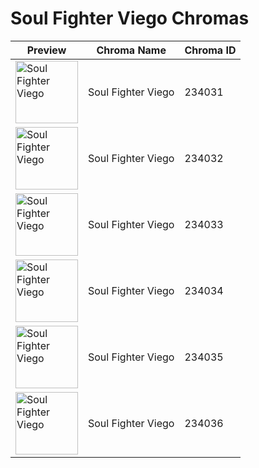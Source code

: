 # Soul Fighter Viego Chromas

| Preview | Chroma Name | Chroma ID |
|---|---|---|
| <img src='https://raw.communitydragon.org/latest/plugins/rcp-be-lol-game-data/global/default/v1/champion-chroma-images/234/234031.png' alt='Soul Fighter Viego' width='100'> | Soul Fighter Viego | 234031 |
| <img src='https://raw.communitydragon.org/latest/plugins/rcp-be-lol-game-data/global/default/v1/champion-chroma-images/234/234032.png' alt='Soul Fighter Viego' width='100'> | Soul Fighter Viego | 234032 |
| <img src='https://raw.communitydragon.org/latest/plugins/rcp-be-lol-game-data/global/default/v1/champion-chroma-images/234/234033.png' alt='Soul Fighter Viego' width='100'> | Soul Fighter Viego | 234033 |
| <img src='https://raw.communitydragon.org/latest/plugins/rcp-be-lol-game-data/global/default/v1/champion-chroma-images/234/234034.png' alt='Soul Fighter Viego' width='100'> | Soul Fighter Viego | 234034 |
| <img src='https://raw.communitydragon.org/latest/plugins/rcp-be-lol-game-data/global/default/v1/champion-chroma-images/234/234035.png' alt='Soul Fighter Viego' width='100'> | Soul Fighter Viego | 234035 |
| <img src='https://raw.communitydragon.org/latest/plugins/rcp-be-lol-game-data/global/default/v1/champion-chroma-images/234/234036.png' alt='Soul Fighter Viego' width='100'> | Soul Fighter Viego | 234036 |
